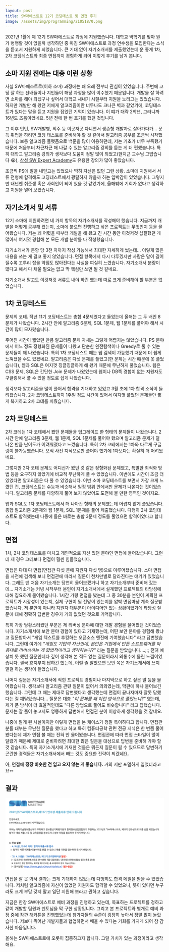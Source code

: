 ```yaml
---
layout: post
title: SW마에스트로 12기 코딩테스트 및 면접 후기
image: /assets/img/programming/210518/0.png
---
```


2021년 1월에 제 12기 SW마에스트로 과정에 지원했습니다.
대학교 막학기를 맞아 뭔가 병행할 것이 없을까 생각하던 중 마침 SW마에스트로 과정 연수생을 모집한다는 소식을 듣고서 지원하게 되었습니다.
큰 기대 없이 자기소개서를 제출했었는데 운 좋게 1차, 2차 코딩테스트와 최종 면접까지 경험하게 되어 이렇게 후기를 남겨 봅니다.

## 소마 지원 전에는 대충 이런 상황

사실 SW마에스트로(이하 소마) 과정에는 꽤 오래 전부터 관심이 있었습니다.
주변에 코딩 잘 하는 선배들이나 지인들이 해당 과정을 많이 이수했기 때문입니다.
개발을 잘 하려면 소마를 해야 되겠구나 싶어서 대학교 새내기 시절부터 지원을 노리고는 있었습니다.
하지만 개발만 해 왔던 저에게 알고리즘이란 너무나도 크나큰 벽과 같았기에, 코딩테스트가 있다는 말을 듣고 지원을 접었던 기억이 있습니다.
이 떄가 대략 2학년, 그러니까 16년도 즈음이었네요. 5년 전에 한 번 포기를 했던 것입니다.

그 이후 인턴, SW개발병, 외주 등 이곳저곳 다니면서 생존형 개발자로 살아가다가...
문득 취업을 하려면 코딩 테스트를 준비해야 할 것 같아서 알고리즘 공부를 조금씩 시작했습니다.
보통 알고리즘 플랫폼으로 백준을 많이 이용하던데, 저는 기초가 너무 부족했기 때문에 처음부터 차근차근 해 나갈 수 있는 알고리즘 강의를 듣는 게 더 편했습니다.
특히 대학교 알고리즘 강의가 생각보다 도움이 정말 많이 되었고(한치근 교수님 고맙습니다 😭), [삼성 SW Expert Academy](https://swexpertacademy.com/)도 유용한 강의가 많아 좋았습니다.

조금씩 PS에 발을 내딛고는 있었으나 딱히 자신은 없던 그런 상황.
소마에 지원해서 서류 전형에 합격해도 코딩테스트에서 광탈하지 않을까 하는 압박감이 있었습니다.
그렇지만 내년엔 취준생 혹은 사회인이 되어 있을 것 같았기에, 올해밖에 기회가 없다고 생각하고 지원을 넣어 보았습니다.

## 자기소개서 및 서류

12기 소마에 지원하려면 네 가지 항목의 자기소개서를 작성해야 했습니다.
지금까지 개발을 어떻게 공부해 왔는지, 소마에 붙으면 진행하고 싶은 프로젝트는 무엇인지 등을 물어봤습니다.
저는 꽤 어렸을 때부터 개발을 해 왔고 긴 시간 동안 이것저것 삽질했던 게 많아서 여지껏 경험해 본 모든 개발 분야를 다 작성했습니다.

자기소개서가 문항 당 3천 자까지 작성 가능해서 최대한 자세하게 썼는데... 이렇게 많은 내용을 쓰는 게 결코 좋지 않았습니다.
면접 항목에서 다시 다루겠지만 사람은 말이 길어질수록 꼬투리 잡을 약점도 많아진다는 사실을 여실히 느꼈습니다.
자기소개서 분량이 많다고 해서 다 채울 필요는 없고 딱 핵심만 쓰면 될 것 같네요.

자기소개서 말고도 이것저것 서류도 내야 하긴 했는데 따로 크게 준비해야 할 부분은 없었습니다.

## 1차 코딩테스트

문제의 코테.
작년 11기 코딩테스트는 총합 4문제였다고 들었는데 올해는 그 두 배인 8문제가 나왔습니다.
2시간 안에 알고리즘 6문제, SQL 1문제, 웹 1문제를 풀어야 해서 시간이 많이 모자랐습니다.

주어진 시간이 짧았던 만큼 알고리즘 문제 자체는 그렇게 어렵지는 않았습니다.
PS 분야에서 어느 정도 정형화된 문제들이 나왔고 단순한 완전탐색이나 Greedy로 풀 수 있는 문제들이 꽤 나왔습니다.
특히 1차 코딩테스트 때는 웹 검색이 가능했기 때문에 더 쉽게 느껴졌을 수도 있겠네요.
알고리즘은 다섯 문제를 풀었고(한 문제는 시간 떄문에 못 풀었습니다), 웹과 SQL은 여지껏 징글징글하게 해 왔기 때문에 무난하게 풀었습니다.
웹은 CSS 문제, SQL은 간단한 Join 문제가 나왔었는데 웹이나 DB쪽 경험이 없는 지원자도 구글링해서 풀 수 있을 정도로 쉽게 나왔습니다.

생각보다 알고리즘을 많이 풀어서 합격을 기대하고 있었고 3월 초에 1차 합격 소식이 들려왔습니다.
2차 코딩테스트까지 1주일 정도 시간이 있어서 여지껏 풀었던 문제들만 짧게 복기하고 2차 코테를 치뤘습니다. 

## 2차 코딩테스트

2차 코테는 1차 코테에서 봤던 문제들을 업그레이드 한 형태의 문제들이 나왔습니다.
2시간 안에 알고리즘 3문제, 웹 1문제, SQL 1문제를 풀어야 했으며 알고리즘 문제가 덜 나온 만큼 난이도가 어려워졌다고 느꼈습니다. 
특히 2차 코테에서는 1차와 다르게 구글링이 불가능했습니다. 오직 사전 지식으로만 풀어야 했기에 1차보다는 확실히 더 어려웠네요.

그렇지만 2차 코테 문제도 어디선가 봤던 것 같은 정형화된 문제였고, 특별한 최적화 방법 등을 요구하지 않았기에 비교적 무난하게 풀 수 있었습니다.
이번에도 시간이 조금 더 있었다면 알고리즘은 다 풀 수 있었습니다.
이번 소마 코딩테스트를 보면서 가장 크게 느꼈던 건, 코딩테스트는 수능과 비슷해서 일정 범위 안에서만 문제가 나온다는 것이었습니다.
알고리즘 문제를 다양하게 풀어 보지 않았어도 도전해 볼 만한 영역인 것이지요.

웹과 SQL도 1차 코딩테스트에서 더 나아간 형태의 문제였는데 어렵지 않게 풀었습니다.
총합 알고리즘 2문제와 웹 1문제, SQL 1문제를 풀어 제출했습니다.
다행히 2차 코딩테스트도 합격했는데 나중에 들은 바로는 총합 3문제 정도를 풀었으면 합격이었다고 합니다.

## 면접

1차, 2차 코딩테스트를 마치고 개인적으로 자신 있던 분야인 면접에 들어갔습니다. 그런데 제 경우 코테보다 면접이 훨씬 힘들었습니다. 

면접은 다대 다 면접(면접관 다섯 분에 지원자 다섯 명)으로 이루어졌습니다.
소마 면접을 사전에 검색해 보니 면접관에 따라서 질문이 천차만별로 달라진다는 얘기가 있었습니다.
그래도 맨 처음 자기소개는 당연히 물어보겠거니 하고 자기소개부터 준비해 갔는데... 자기소개는 커녕 시작부터 본인이 자기소개서에서 설계했던 프로젝트의 타당성에 대해 집요하게 물어봤습니다.
1시간 가량 면접을 봤는데 그 중 30분을 본인이 계획한 프로젝트가 시장성이 있는지, 실제 구현이 될 전망이 있는지를 압박 면접마냥 계속 질문받았습니다.
저 뿐만이 아니라 지원자 대부분이 아이디어만 있는 상황이었기에 타당성 질문에 대해 정확히 답변한 경우가 거의 없었던 것으로 기억합니다.

특히 가장 당황스러웠던 부분은 제 리버싱 분야에 대한 개발 경험을 물어봤던 것이었습니다.
자기소개서에 보안 분야 경험이 있다고 기재했는데, 어떤 보안 분야를 경험해 봤냐고 질문받아서 "게임 텍스트를 후킹하는 오픈소스 엔진에 기여했습니다" 라고 답변했습니다.
그런데 여기에 _"게임도 기업의 자산인데, 본인은 기업에서 만든 소프트웨어를 마음대로 리버싱하는 게 합법적이라고 생각하는가?"_ 라는 질문을 받았습니다....;;;
전혀 예상치 못 했던 질문인데다 깊이 생각해 본 적도 없는 질문이라서 외통수에 몰린 느낌이었습니다.
결국 흐지부지 답하긴 했는데, 이럴 줄 알았으면 보안 쪽은 자기소개서에 쓰지 말걸 하는 생각이 들었습니다. 

나머지 질문은 자기소개서에 적힌 프로젝트 경험이나 마지막으로 하고 싶은 말 등을 물어봤습니다.
생각보다 알고리즘 관련 질문이 없어서 의외였는데, 막판에 하나 물어보긴 했습니다. 그런데 그 때는 제대로 답변했다고 생각했는데 면접이 끝나자마자 잘못 답했다는 걸 깨달았습니다...
질문은 대충 _"이 문제를 왜 이런 방식으로 풀었느냐?"_ 였는데, 제가 푼 방식이 더 효율적인데도 "다른 방법으로 풀어도 비슷합니다" 라고 답했습니다.
문제는 잘 풀어 놓고서도 엉뚱하게 답변해서 면접관 분이 이상하게 생각했을 것 같네요.

나중에 알게 된 사실이지만 이렇게 면접을 본 케이스가 정말 특이하다고 합니다.
면접관 분들 대부분 무난한 질문을 했다고 하고 특히 컴퓨터공학 관련 전공 지식은 한 번쯤 물어봤다는데 제가 면접 볼 때는 전혀 안 물어봤습니다.
면접관에 따라 면접 스타일이 많이 달랐기 때문에 제대로 준비하려면 최대한 많은 질문을 대상으로 답변을 준비해 가야 할 것 같습니다.
특히 자기소개서에 기재한 것들은 뭐든지 질문이 될 수 있으므로 답변하기 곤란한 경력들은 자기소개서에서 빼는 것도 중요한 전략이 되겠네요.

아, 면접에 **정장 비슷한 건 입고 오지 않는 게 좋습니다.** 거의 저만 포멀하게 입었더라고요ㅠ

## 결과

![1](/assets/img/programming/210518/1.png)

면접을 잘 못 봐서 결과는 크게 기대하지 않았는데 다행히도 합격 메일을 받을 수 있었습니다.
저처럼 알고리즘에 자신이 없었던 지원자도 합격할 수 있었으니, 뜻이 있다면 누구라도 크게 부담 갖지 말고 일단 지원해 보라고 권하고 싶습니다.

지금은 한창 SW마에스트로 예비 과정을 진행하고 있는데, 목표하는 프로젝트를 정하고 같이 개발할 팀원과 멘토님을 막 구한 상황입니다.
그리고 본 프로젝트와 별개로 예비 과정 중에 잠깐 해커톤을 진행했었는데 참가자들의 수준이 굉장히 높아서 정말 많이 놀랐습니다.
저보다 뛰어난 개발자들과 협업하면서 배울 수 있다는 기회를 가지게 되어 참 감사한 마음입니다.

올해는 SW마에스트로에 오롯이 집중하고자 합니다. 그럴 가치가 있는 과정이라고 생각해요.
